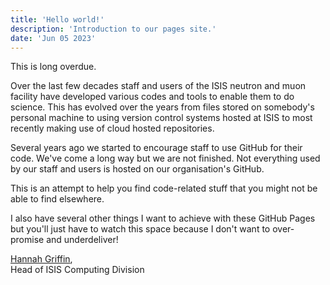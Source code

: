 ```yaml
---
title: 'Hello world!'
description: 'Introduction to our pages site.'
date: 'Jun 05 2023'
---
```


This is long overdue.

Over the last few decades staff and users of the ISIS neutron and muon facility have developed various codes and tools to enable them to do science. This has evolved over the years from files stored on somebody's personal machine to using version control systems hosted at ISIS to most recently making use of cloud hosted repositories.

Several years ago we started to encourage staff to use GitHub for their code. We've come a long way but we are not finished. Not everything used by our staff and users is hosted on our organisation's GitHub.

This is an attempt to help you find code-related stuff that you might not be able to find elsewhere.

I also have several other things I want to achieve with these GitHub Pages but you'll just have to watch this space because I don't want to over-promise and underdeliver!

[Hannah Griffin](mailto:hannah.griffin@stfc.ac.uk),\
Head of ISIS Computing Division
